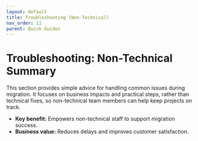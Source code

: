 ```yaml
---
layout: default
title: Troubleshooting (Non-Technical)
nav_order: 11
parent: Quick Guides
---
```


# Troubleshooting: Non-Technical Summary

This section provides simple advice for handling common issues during migration. It focuses on business impacts and practical steps, rather than technical fixes, so non-technical team members can help keep projects on track.

- **Key benefit:** Empowers non-technical staff to support migration success.
- **Business value:** Reduces delays and improves customer satisfaction.

